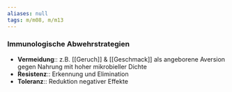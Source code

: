 ```yaml
---
aliases: null
tags: m/m08, m/m13
---
```

### Immunologische Abwehrstrategien
- **Vermeidung**:: z.B. [[Geruch]] & [[Geschmack]] als angeborene Aversion gegen Nahrung mit hoher mikrobieller Dichte
- **Resistenz**:: Erkennung und Elimination
- **Toleranz**:: Reduktion negativer Effekte

